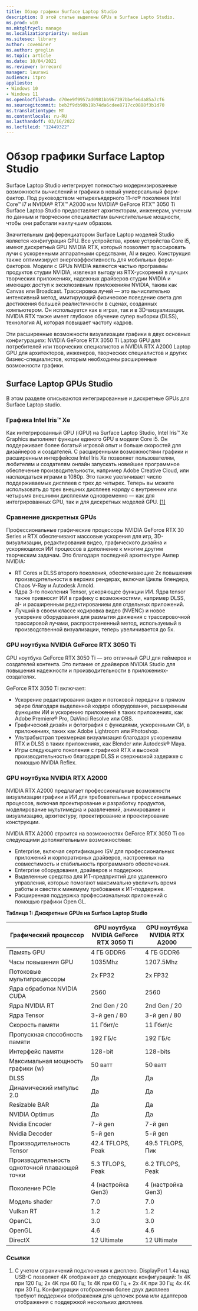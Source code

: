 ```yaml
---
title: Обзор графики Surface Laptop Studio
description: В этой статье выделены GPUs в Surface Lapto Studio.
ms.prod: w10
ms.mktglfcycl: manage
ms.localizationpriority: medium
ms.sitesec: library
author: coveminer
ms.author: greglin
ms.topic: article
ms.date: 10/04/2021
ms.reviewer: brrecord
manager: laurawi
audience: itpro
appliesto:
- Windows 10
- Windows 11
ms.openlocfilehash: d70ee9f9957ad0981bb967397bbefe6da85a7cf6
ms.sourcegitcommit: beb2f9db90b19b74da6cdee8717cc0888f3b1d70
ms.translationtype: MT
ms.contentlocale: ru-RU
ms.lasthandoff: 03/16/2022
ms.locfileid: "12449322"
---
```

# <a name="surface-laptop-studio-graphics-overview"></a>Обзор графики Surface Laptop Studio

Surface Laptop Studio интегрирует полностью модернизированные возможности вычислений и графики в новый универсальный форм-фактор. Под руководством четырехъядерного 11-го® поколения Intel Core™ i7 и NVIDIA® RTX™ A2000 или NVIDIA® GeForce RTX™ 3050 Ti Surface Laptop Studio предоставляет архитекторам, инженерам, ученым по данным и творческим специалистам вычислительные мощности, чтобы они работали наилучшим образом.
 
Значительным дифференциатором Surface Laptop моделей Studio является конфигурация GPU. Все устройства, кроме устройства Core i5, имеют дискретный GPU NVIDIA RTX, который позволяет трассировать лучи с ускоренными аппаратными средствами, AI и видео. Конструкция также оптимизирует энергоэффективность для мобильных форм-факторов. Модели с GPUs NVIDIA являются частью программы продуктов студии NVIDIA, извлекая выгоду из RTX-ускорений в лучших творческих приложениях, надежных драйверов студии NVIDIA и имеющих доступ к эксклюзивным приложениям NVIDIA, таким как Canvas или Broadcast. Трассировка лучей — это вычислительно интенсивный метод, имитирующий физическое поведение света для достижения большей реалистичности в сценах, созданных компьютером. Он используется как в играх, так и в 3D-визуализации. NVIDIA RTX также имеет глубокое обучение супер выборки (DLSS), технология AI, которая повышает частоту кадров.
 
Эти расширенные возможности визуализации графики в двух основных конфигурациях: NVIDIA GeForce RTX 3050 Ti Laptop GPU для потребителей или творческих специалистов и NVIDIA RTX A2000 Laptop GPU для архитекторов, инженеров, творческих специалистов и других бизнес-специалистов, которым необходимы расширенные возможности графики.
 
## <a name="surface-laptop-studio-gpus"></a>Surface Laptop GPUs Studio

В этом разделе описываются интегрированные и дискретные GPUs для Surface Laptop studio.

### <a name="intel-iris-xe-graphics"></a>Графика Intel Iris™ Xe

Как интегрированный GPU (iGPU) на Surface Laptop Studio, Intel Iris™ Xe Graphics выполняет функции единого GPU в модели Core i5. Он поддерживает более богатый игровой опыт и больше скоростей для дизайнеров и создателей. С расширенными возможностями графики и расширенным интерфейсом Intel Iris Xe позволяет пользователям, любителям и создателям онлайн запускать новейшее программное обеспечение производительности, например Adobe Creative Cloud, или наслаждаться играми в 1080p. Это также увеличивает число поддерживаемых дисплеев с трех до четырех. Теперь вы можете использовать до трех внешних дисплеев наряду с внутренним или четырьмя внешними дисплеями одновременно — как для интегрированных GPU, так и для дискретных моделей GPU. [[1]](#references)

### <a name="comparing-discrete-gpus"></a>Сравнение дискретных GPUs

Профессиональные графические процессоры NVIDIA GeForce RTX 30 Series и RTX обеспечивают массовые ускорения для игр, 3D-визуализации, редактирования видео, графического дизайна и ускоряющихся ИИ процессов в дополнение к многим другим творческим задачам. Это благодаря последней архитектуре Ампер NVIDIA:

- RT Cores и DLSS второго поколения, обеспечивающие 2x повышения производительности в верхних рендерах, включая Циклы блендера, Chaos V-Ray и Autodesk Arnold.
- Ядра 3-го поколения Tensor, ускоряющее функции ИИ. Ядра tensor также привносят ИИ в графику с возможностями, например DLSS, aI- и расширенным редактированием для отдельных приложений.
- Лучший в своем классе кодировка видео (NVENC) и новое ускорение оборудования для размытия движения с трассировочной трассировой лучами, распространенный метод, используемый в производственной визуализации, теперь увеличивается до 5x.

### <a name="nvidia-geforce-rtx-3050-ti-laptop-gpu"></a>GPU ноутбука NVIDIA GeForce RTX 3050 Ti

GPU ноутбука GeForce RTX 3050 Ti — это отличный GPU для геймеров и создателей контента. Это питание от драйверов NVIDIA Studio для повышения надежности и производительности в приложениях-создателях.
 
GeForce RTX 3050 Ti включает:

- Ускорение редактирования видео и потоковой передачи в прямом эфире благодаря выделенной кодире оборудования, расширенным функциям ИИ и ускорению приложений в таких приложениях, как Adobe Premiere® Pro, DaVinci Resolve или OBS.
- Графический дизайн и фотография с функциями, ускоренными СИ, в приложениях, таких как Adobe Lightroom или Photoshop.
- Ультрабыстрая трехмерная визуализация благодаря ускорениям RTX и DLSS в таких приложениях, как Blender или Autodesk® Maya. 
- Игры следующего поколения с графикой RTX и высокой производительностью благодаря DLSS и сверхнизкой задержке с помощью NVIDIA Reflex.

### <a name="nvidia-rtx-a2000-laptop-gpu"></a>GPU ноутбука NVIDIA RTX A2000

NVIDIA RTX A2000 предлагает профессиональные возможности визуализации графики и ИИ для требовательных профессиональных процессов, включая проектирование и разработку продуктов, моделирование мультимедиа и развлечений, анимирование и визуализацию, архитектуру, проектирование и проектирование конструкции.
 
NVIDIA RTX A2000 строится на возможностях GeForce RTX 3050 Ti со следующими дополнительными возможностями:

- Enterprise, включая сертификацию ISV для профессиональных приложений и корпоративных драйверов, настроенных на совместимость и стабильность программного обеспечения.
- Enterprise оборудования, драйверов и поддержки.
- Выделенные средства для ИТ-предприятий для удаленного управления, которые помогают максимально увеличить время работы и свести к минимуму требования к ИТ-поддержке.
- Расширенная поддержка профессиональных приложений с помощью графики Open GL.
 
**Таблица 1: Дискретные GPUs на Surface Laptop Studio**

| Графический процессор                                         | GPU ноутбука NVIDIA GeForce RTX 3050 Ti | GPU ноутбука NVIDIA RTX A2000 |
| ------------------------------------------- | ------------------------------------- | --------------------------- |
| Память GPU                                  | 4 ГБ GDDR6                             | 4 ГБ GDDR6                   |
| Часы повышения GPU                             | 1035Mhz                               | 1207.5Mhz                   |
| Потоковые мультипроцессоры                   | 2x FP32                               | 2x FP32                     |
| Ядра обработки NVIDIA CUDA                | 2560                                  | 2560                        |
| Ядра NVIDIA RT                             | 2nd Gen / 20                          | 2nd Gen / 20                |
| Ядра Tensor                                | 3-й gen / 80                          | 3-й gen / 80                |
| Скорость памяти                                 | 11 Гбит/с                               | 11 Гбит/с                     |
| Пропускная способность памяти                            | 192 ГБ/с                              | 192 ГБ/с                    |
| Интерфейс памяти                            | 128-bit                               | 128-bits                    |
| Максимальная мощность графики (w)                  | 50 ватт                              | 50 ватт                    |
| DLSS                                        | Да                                   | Да                         |
| Динамический импульс 2.0                           | Да                                   | Да                         |
| Resizable BAR                               | Да                                   | Да                         |
| NVIDIA Optimus                              | Да                                   | Да                         |
| Nvidia Encoder                              | 7-й gen                               | 7-й gen                     |
| Nvidia Decoder                              | 5-й gen                               | 5-й gen                     |
| Производительность Tensor                          | 42.4 TFLOPS, Peak                     | 49.5 TFLOPS, Пик           |
| Производительность одноточной плавающей точки | 5.3 TFLOPS, Peak                      | 6.2 TFLOPS, Peak            |
| Поколение PCIe                             | 4 (настройка Gen3)                   | 4 (настройка Gen3)         |
| Модель shader                                | 7.0                                   | 7.0                         |
| Vulkan RT                                   | 1.2                                   | 1.2                         |
| OpenCL                                      | 3.0                                   | 3.0                         |
| OpenGL                                      | 4.6                                   | 4.6                         |
| DirectX                                     | 12 Ultimate                           | 12 Ultimate                 |

 
### <a name="references"></a>Ссылки

1. С учетом ограничений подключения к дисплею. DisplayPort 1.4a над USB-C позволяет 4K отображает до следующих конфигураций: 1x 4K при 120 Гц; 2x 4K при 60 Гц; 1x 4K при 60 Гц + 2x 4K при 30 Гц; 4x 4K при 30 Гц. Конфигурации отображения более двух дисплеев требуют поддержки отображения для цепочек рома или адаптеров отображения с поддержкой нескольких дисплеев.

